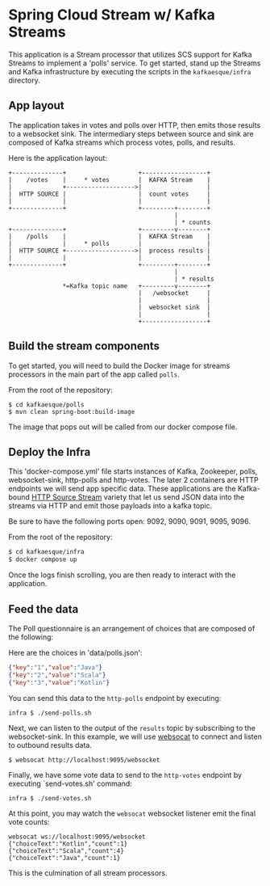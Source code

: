 # Spring Cloud Stream w/ Kafka Streams

This application is a Stream processor that utilizes SCS support for Kafka Streams
to implement a 'polls' service. To get started, stand up the Streams and Kafka infrastructure
by executing the scripts in the `kafkaesque/infra` directory.

## App layout

The application takes in votes and polls over HTTP, then emits those results to a 
websocket sink. The intermediary steps between source and sink are composed of Kafka streams
which process votes, polls, and results.

Here is the application layout:

```asciidoc
+--------------+                    +------------------+
|    /votes    |     * votes        |  KAFKA Stream    |
|              +------------------->|                  |
|  HTTP SOURCE |                    |  count votes     |
|              |                    |                  |
+--------------+                    +---------+--------+
                                              |
                                              | * counts
+--------------+                    +---------v--------+
|    /polls    |                    |  KAFKA Stream    |
|              |     * polls        |                  |
|  HTTP SOURCE +------------------->|  process results |
|              |                    |                  |
+--------------+                    +---------+--------+
                                              |
                                              | * results
               *=Kafka topic name   +---------v--------+
                                    |   /websocket     |
                                    |                  |
                                    |  websocket sink  |
                                    |                  |
                                    +------------------+
```

## Build the stream components

To get started, you will need to build the Docker image for streams processors in the main part of the app called `polls`.

From the root of the repository:

```shell
$ cd kafkaesque/polls
$ mvn clean spring-boot:build-image
```
The image that pops out will be called from our docker compose file.

## Deploy the Infra

This 'docker-compose.yml' file starts instances of Kafka, Zookeeper, polls, websocket-sink, http-polls and http-votes. The later 2 containers are HTTP endpoints we will send app specific data.
These applications are the Kafka-bound [HTTP Source Stream](https://github.com/spring-cloud/stream-applications/blob/main/applications/source/http-source/README.adoc) variety that let us send JSON data into the streams via HTTP and emit those payloads into a kafka topic.

Be sure to have the following ports open: 9092, 9090, 9091, 9095, 9096.

From the root of the repository:
```bash
$ cd kafkaesque/infra
$ docker compose up
```

Once the logs finish scrolling, you are then ready to interact with the application.
## Feed the data

The Poll questionnaire is an arrangement of choices that are composed of the following:

Here are the choices in 'data/polls.json':

```json
{"key":"1","value":"Java"}
{"key":"2","value":"Scala"}
{"key":"3","value":"Kotlin"}
```

You can send this data to the `http-polls` endpoint by executing:

```shell
infra $ ./send-polls.sh
```

Next, we can listen to the output of the `results` topic by subscribing to the websocket-sink.
In this example, we will use [websocat](https://github.com/vi/websocat) to connect and listen to outbound results data.

```bash
$ websocat http://localhost:9095/websocket
```

Finally, we have some vote data to send to the `http-votes` endpoint by executing `send-votes.sh' command:

```shell
infra $ ./send-votes.sh
```

At this point, you may watch the `websocat` websocket listener emit the final vote counts:

```text
websocat ws://localhost:9095/websocket
{"choiceText":"Kotlin","count":1}
{"choiceText":"Scala","count":4}
{"choiceText":"Java","count":1}
```

This is the culmination of all stream processors.